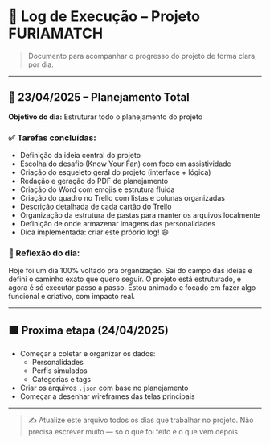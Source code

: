 # 📆 Log de Execução – Projeto FURIAMATCH

> Documento para acompanhar o progresso do projeto de forma clara, por dia.

---

## 📅 23/04/2025 – Planejamento Total
**Objetivo do dia:** Estruturar todo o planejamento do projeto

### ✅ Tarefas concluídas:
- Definição da ideia central do projeto
- Escolha do desafio (Know Your Fan) com foco em assistividade
- Criação do esqueleto geral do projeto (interface + lógica)
- Redação e geração do PDF de planejamento
- Criação do Word com emojis e estrutura fluida
- Criação do quadro no Trello com listas e colunas organizadas
- Descrição detalhada de cada cartão do Trello
- Organização da estrutura de pastas para manter os arquivos localmente
- Definição de onde armazenar imagens das personalidades
- Dica implementada: criar este próprio log! 😄

### 💭 Reflexão do dia:
Hoje foi um dia 100% voltado pra organização. Saí do campo das ideias e defini o caminho exato que quero seguir. O projeto está estruturado, e agora é só executar passo a passo. Estou animado e focado em fazer algo funcional e criativo, com impacto real.

---

## 🟧 Proxima etapa (24/04/2025)
- Começar a coletar e organizar os dados:
  - Personalidades
  - Perfis simulados
  - Categorias e tags
- Criar os arquivos `.json` com base no planejamento
- Começar a desenhar wireframes das telas principais

---

> ✍️ Atualize este arquivo todos os dias que trabalhar no projeto. Não precisa escrever muito — só o que foi feito e o que vem depois.
